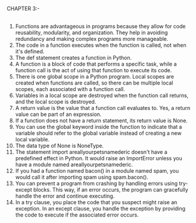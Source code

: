 CHAPTER 3:- <br />
<br />
1.	Functions are advantageous in programs because they allow for code reusability, modularity, and organization. They help in avoiding redundancy and making complex programs more manageable. <br />
2.	The code in a function executes when the function is called, not when it's defined. <br />
3.	The def statement creates a function in Python. <br />
4.	A function is a block of code that performs a specific task, while a function call is the act of using that function to execute its code. <br />
5.	There is one global scope in a Python program. Local scopes are created when functions are called, so there can be multiple local scopes, each associated with a function call.<br />
6.	Variables in a local scope are destroyed when the function call returns, and the local scope is destroyed. <br />
7.	A return value is the value that a function call evaluates to. Yes, a return value can be part of an expression. <br />
8.	If a function does not have a return statement, its return value is None. <br />
9.	You can use the global keyword inside the function to indicate that a variable should refer to the global variable instead of creating a new local variable. <br />
10.	The data type of None is NoneType. <br />
11.	The statement import areallyourpetsnamederic doesn't have a predefined effect in Python. It would raise an ImportError unless you have a module named areallyourpetsnamederic. <br />
12.	If you had a function named bacon() in a module named spam, you would call it after importing spam using spam.bacon(). <br />
13.	You can prevent a program from crashing by handling errors using try-except blocks. This way, if an error occurs, the program can gracefully handle the error and continue executing. <br />
14.	In a try clause, you place the code that you suspect might raise an exception. In an except clause, you handle the exception by providing the code to execute if the associated error occurs. <br />

